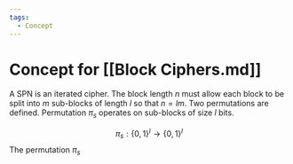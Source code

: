 ```yaml
---
tags:
  - Concept
---
```

# Concept for [[Block Ciphers.md]]

A SPN is an iterated cipher.
The block length $n$ must allow each block to be split into $m$ sub-blocks of length $l$ so that $n=lm$. Two permutations are defined.
Permutation $\pi_s$ operates on sub-blocks of size $l$ bits.

$$\pi_s : \{0,1\}^l \rightarrow \{0,1\}^l$$ 
The permutation $\pi_s$